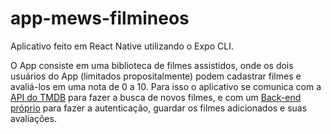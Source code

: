# app-mews-filmineos

Aplicativo feito em React Native utilizando o Expo CLI.

O App consiste em uma biblioteca de filmes assistidos, onde os dois usuários do App (limitados propositalmente) podem cadastrar filmes e avaliá-los em uma nota de 0 a 10. Para isso o aplicativo se comunica com a [API do TMDB](https://www.themoviedb.org/documentation/api) para fazer a busca de novos filmes, e com um [Back-end próprio](https://github.com/GustavoRFS/mews-filmineos-back-end) para fazer a autenticação, guardar os filmes adicionados e suas avaliações.
